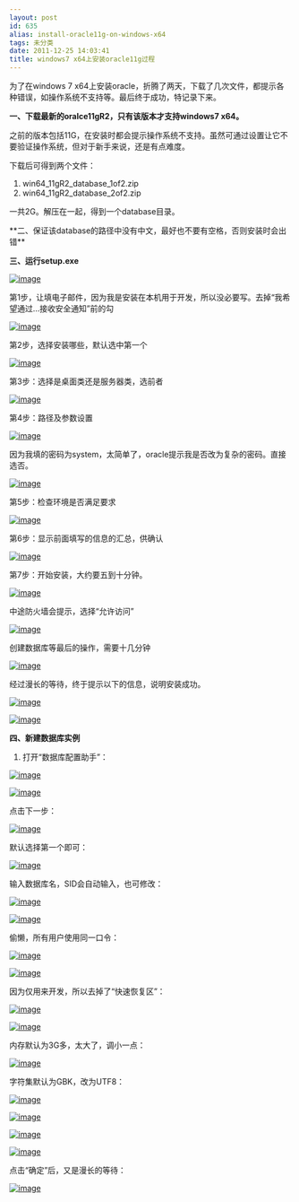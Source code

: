 ```yaml
---
layout: post
id: 635
alias: install-oracle11g-on-windows-x64
tags: 未分类
date: 2011-12-25 14:03:41
title: windows7 x64上安装oracle11g过程
---
```


为了在windows 7 x64上安装oracle，折腾了两天，下载了几次文件，都提示各种错误，如操作系统不支持等。最后终于成功，特记录下来。

**一、下载最新的oralce11gR2，只有该版本才支持windows7 x64。**

之前的版本包括11G，在安装时都会提示操作系统不支持。虽然可通过设置让它不要验证操作系统，但对于新手来说，还是有点难度。

下载后可得到两个文件：

1.  win64_11gR2_database_1of2.zip
2.  win64_11gR2_database_2of2.zip

一共2G。解压在一起，得到一个database目录。

<span id="more-635"></span>
<p>**二、保证该database的路径中没有中文，最好也不要有空格，否则安装时会出错**

**三、运行setup.exe**

[![image](/user_images/635-1.png "image")](/user_images/635-1.png)

第1步，让填电子邮件，因为我是安装在本机用于开发，所以没必要写。去掉“我希望通过…接收安全通知”前的勾

[![image](/user_images/635-3.png "image")](/user_images/635-3.png)

第2步，选择安装哪些，默认选中第一个

[![image](/user_images/635-5.png "image")](/user_images/635-5.png)

第3步：选择是桌面类还是服务器类，选前者

[![image](/user_images/635-7.png "image")](/user_images/635-7.png)

第4步：路径及参数设置

[![image](/user_images/635-9.png "image")](/user_images/635-9.png)

因为我填的密码为system，太简单了，oracle提示我是否改为复杂的密码。直接选否。

[![image](/user_images/635-11.png "image")](/user_images/635-11.png)

第5步：检查环境是否满足要求

[![image](/user_images/635-13.png "image")](/user_images/635-13.png)

第6步：显示前面填写的信息的汇总，供确认

[![image](/user_images/635-15.png "image")](/user_images/635-15.png)

第7步：开始安装，大约要五到十分钟。

[![image](/user_images/635-17.png "image")](/user_images/635-17.png)

中途防火墙会提示，选择“允许访问”

[![image](/user_images/635-19.png "image")](/user_images/635-19.png)

创建数据库等最后的操作，需要十几分钟

[![image](/user_images/635-21.png "image")](/user_images/635-21.png)

经过漫长的等待，终于提示以下的信息，说明安装成功。

[![image](/user_images/635-23.png "image")](/user_images/635-23.png)

[![image](/user_images/635-25.png "image")](/user_images/635-25.png)

**四、新建数据库实例**

1. 打开“数据库配置助手”：

[![image](/user_images/635-27.png "image")](/user_images/635-27.png)

[![image](/user_images/635-29.png "image")](/user_images/635-29.png)

点击下一步：

[![image](/user_images/635-31.png "image")](/user_images/635-31.png)

默认选择第一个即可：

[![image](/user_images/635-33.png "image")](/user_images/635-33.png)

输入数据库名，SID会自动输入，也可修改：

[![image](/user_images/635-35.png "image")](/user_images/635-35.png)

[![image](/user_images/635-37.png "image")](/user_images/635-37.png)

偷懒，所有用户使用同一口令：

[![image](/user_images/635-39.png "image")](/user_images/635-39.png)

[![image](/user_images/635-41.png "image")](/user_images/635-41.png)

因为仅用来开发，所以去掉了“快速恢复区”：

[![image](/user_images/635-43.png "image")](/user_images/635-43.png)

[![image](/user_images/635-45.png "image")](/user_images/635-45.png)

内存默认为3G多，太大了，调小一点：

[![image](/user_images/635-47.png "image")](/user_images/635-47.png)

字符集默认为GBK，改为UTF8：

[![image](/user_images/635-49.png "image")](/user_images/635-49.png)

[![image](/user_images/635-51.png "image")](/user_images/635-51.png)

[![image](/user_images/635-53.png "image")](/user_images/635-53.png)

[![image](/user_images/635-55.png "image")](/user_images/635-55.png)

点击“确定”后，又是漫长的等待：

[![image](/user_images/635-57.png "image")](/user_images/635-57.png)
